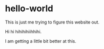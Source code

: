 # hello-world
This is just me trying to figure this website out.

Hi hi hihihihiihhihi.

I am getting a little bit better at this.
